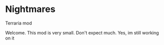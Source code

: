 # Nightmares
Terraria mod

Welcome. This mod is very small. Don't expect much.
Yes, im still working on it
